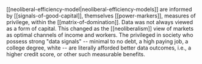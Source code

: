 [[neoliberal-efficiency-model|neoliberal-efficiency-models]] are informed by [[signals-of-good-capital]], themselves [[power-markers]], measures of privilege, within the [[matrix-of-domination]]. Data was not always viewed as a form of capital. This changed as the [[neoliberalism]] view of markets as optimal channels of income and workers. The privileged in society who possess strong "data signals" -- minimal to no debt, a high paying job, a college degree, white -- are literally afforded better data outcomes, i.e., a higher credit score, or other such measurable benefits.